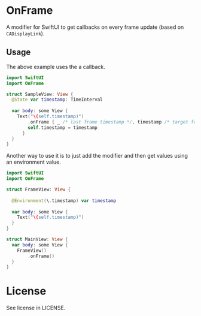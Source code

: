 # OnFrame

A modifier for SwiftUI to get callbacks on every frame update (based on `CADisplayLink`).

## Usage

The above example uses the a callback.

````swift
import SwiftUI
import OnFrame

struct SampleView: View {
  @State var timestamp: TimeInterval
  
  var body: some View {
    Text("\(self.timestamp)")
    	.onFrame { _ /* last frame timestamp */, timestamp /* target frame timestamp */ in
        self.timestamp = timestamp
      }
  }
}
````

Another way to use it is to just add the modifier and then get values using an environment value.

````swift
import SwiftUI
import OnFrame

struct FrameView: View {
  
  @Environment(\.timestamp) var timestamp
  
  var body: some View {
    Text("\(self.timestamp)")
  }
}

struct MainView: View {
  var body: some View {
    FrameView()
    	.onFrame()
  }
}
````

# License

See license in LICENSE.